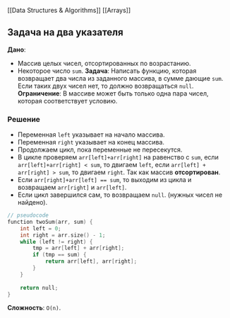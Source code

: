 [[Data Structures & Algorithms]]  [[Arrays]]
## Задача на два указателя

**Дано**:
- Массив целых чисел, отсортированных по возрастанию.
- Некоторое число `sum`.
**Задача**:
Написать функцию, которая возвращает два числа из заданного массива, в сумме дающие `sum`. Если таких двух чисел нет, то должно возвращаться `null`.
**Ограничение**:
В массиве может быть только одна пара чисел, которая соответствует условию.
### Решение

- Переменная `left` указывает на начало массива.
- Переменная `right` указывает на конец массива.
- Продолжаем цикл, пока переменные не пересекутся.
- В цикле проверяем `arr[left]+arr[right]` на равенство с `sum`, если `arr[left]+arr[right] < sum`, то двигаем `left`, если `arr[left] + arr[right] > sum`, то двигаем `right`. Так как массив **отсортирован**.
- Если `arr[right]+arr[left] == sum`, то выходим из цикла и возвращаем `arr[right]` и `arr[left]`.
- Если цикл завершился сам, то возвращаем `null`. (нужных чисел не найдено).

```C++
// pseudocode
function twoSum(arr, sum) {
	int left = 0;
	int right = arr.size() - 1;
	while (left != right) {
		tmp = arr[left] + arr[right];
		if (tmp == sum) {
			return arr[left], arr[right];
		}
	}
	
	return null;
}

```

**Сложность**: `O(n)`.

